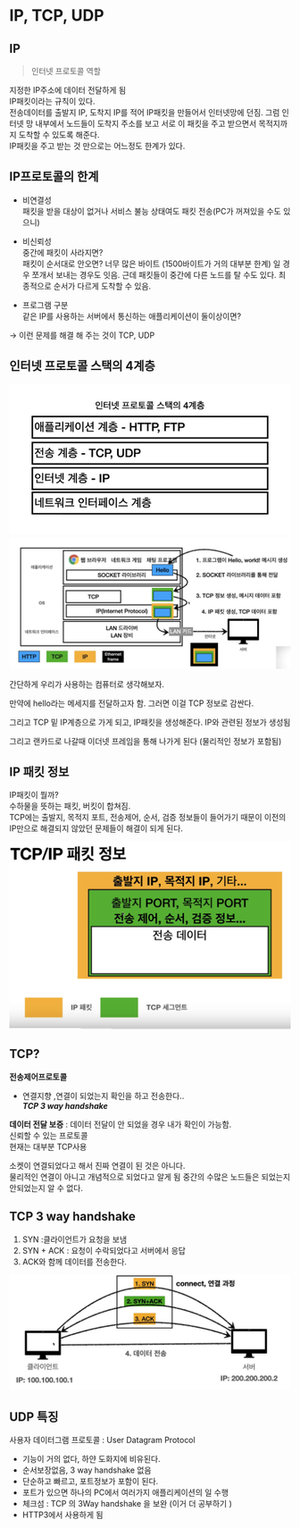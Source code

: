 # IP, TCP, UDP

## IP

>인터넷 프로토콜 역할

지정한 IP주소에 데이터 전달하게 됨      
IP패킷이라는 규칙이 있다.       
전송데이터를 출발지 IP, 도착지 IP를 적어 IP패킷을 만들어서 인터넷망에  던짐. 그럼 인터넷 망 내부에서 노드들이 도착지 주소를 보고 서로 이 패킷을 주고 받으면서 목적지까지 도착할 수 있도록 해준다.       
 IP패킷을 주고 받는 것 만으로는 어느정도 한계가 있다.      

## IP프로토콜의 한계

- 비연결성      
패킷을 받을 대상이 없거나 서비스 불능 상태여도 패킷 전송(PC가 꺼져있을 수도 있으니)      

- 비신뢰성      
중간에 패킷이 사라지면?      
패킷이 순서대로 안오면? 너무 많은 바이트 (1500바이트가 거의 대부분 한계) 일 경우 쪼개서 보내는 경우도 잇음. 근데 패킷들이 중간에 다른 노드를 탈 수도 있다. 최종적으로 순서가 다르게 도착할 수 있음.      

- 프로그램 구분      
같은 IP를 사용하는 서버에서 통신하는 애플리케이션이 둘이상이면?      

→ 이런 문제를 해결 해 주는 것이 TCP, UDP      

## 인터넷 프로토콜 스택의 4계층      

![../images/network01.png](../images/network01.png)      
![../images/network02.png](../images/network02.png)

간단하게 우리가 사용하는 컴퓨터로 생각해보자.       

만약에 hello라는 메세지를 전달하고자 함. 그러면 이걸 TCP 정보로 감싼다.       

그리고 TCP 밑 IP계층으로 가게 되고, IP패킷을 생성해준다. IP와 관련된 정보가 생성됨      

그리고 랜카드로 나갈때 이더넷 프레임을 통해 나가게 된다 (물리적인 정보가 포함됨)      

## IP 패킷 정보

IP패킷이 뭘까?      
수하물을 뜻하는 패킷, 버킷이 합쳐짐.       
TCP에는 출발지, 목적지 포트, 전송제어, 순서, 검증 정보들이 들어가기 때문이 이전의 IP만으로 해결되지 않았던 문제들이 해결이 되게 된다.       

![../images/network03.png](../images/network03.png)

## TCP?

**전송제어프로토콜**

- 연결지향 ,연결이 되었는지 확인을 하고 전송한다..      
***TCP 3 way handshake***

**데이터 전달 보증** : 데이터 전달이 안 되었을 경우 내가 확인이 가능함.      
신뢰할 수 있는 프로토콜       
현재는 대부분 TCP사용      

소켓이 연결되었다고 해서 진짜 연결이 된 것은 아니다.       
물리적인 연결이 아니고 개념적으로 되었다고 알게 됨 중간의 수많은 노드들은 되었는지 안되었는지 알 수 없다.       

## TCP 3 way handshake 

1. SYN :클라이언트가 요청을 보냄      
2. SYN + ACK : 요청이 수락되었다고 서버에서 응답      
3. ACK와 함께 데이터를 전송한다.       

![../images/network04.png](../images/network04.png)

## UDP 특징

사용자 데이터그램 프로토콜 : User Datagram Protocol       

- 기능이 거의 없다, 하얀 도화지에 비유된다.      
- 순서보장없음, 3 way handshake 없음      
- 단순하고 빠르고, 포트정보가 포함이 된다.      
- 포트가 있으면 하나의 PC에서 여러가지 애플리케이션의 일 수행      
- 체크섬 : TCP 의 3Way handshake 을 보완 (이거 더 공부하기 )     
- HTTP3에서 사용하게 됨      
